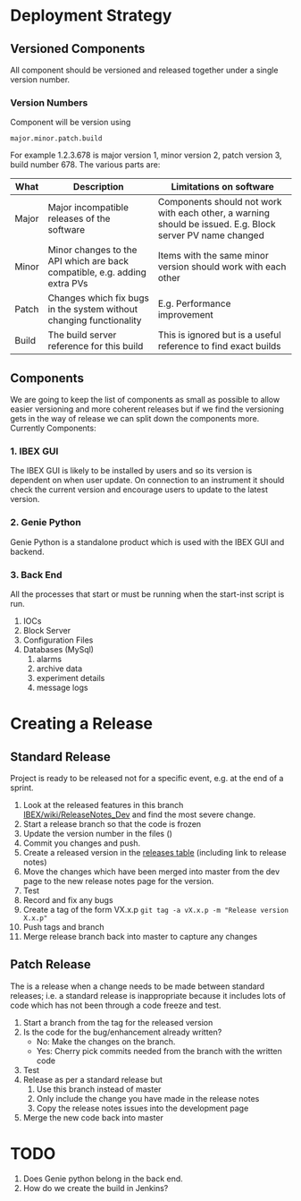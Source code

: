 # Deployment Strategy

## Versioned Components

All component should be versioned and released together under a single version number. 

### Version Numbers

Component will be version using

    major.minor.patch.build 

For example 1.2.3.678 is major version 1, minor version 2,  patch version 3, build number 678. The various parts are:

| What  | Description | Limitations on software |
| ---   | ----------- | ----------------------- |
| Major | Major incompatible releases of the software | Components should not work with each other, a warning should be issued. E.g. Block server PV name changed |
| Minor | Minor changes to the API which are back compatible, e.g. adding extra PVs | Items with the same minor version should work with each other |
| Patch | Changes which fix bugs in the system without changing functionality | E.g. Performance improvement |
| Build | The build server reference for this build | This is ignored but is a useful reference to find exact builds |

## Components

We are going to keep the list of components as small as possible to allow easier versioning and more coherent releases but if we find the versioning gets in the way of release we can split down the components more. Currently Components:

### 1. IBEX GUI

The IBEX GUI is likely to be installed by users and so its version is dependent on when user update. On connection to an instrument it should check the current version and encourage users to update to the latest version.

### 2. Genie Python

Genie Python is a standalone product which is used with the IBEX GUI and backend.

### 3. Back End

All the processes that start or must be running when the start-inst script is run.

1. IOCs
1. Block Server
1. Configuration Files
1. Databases (MySql) 
    1. alarms
    1. archive data
    1. experiment details
    1. message logs

# Creating a Release

## Standard Release

Project is ready to be released not for a specific event, e.g. at the end of a sprint.

1. Look at the released features in this branch [IBEX/wiki/ReleaseNotes_Dev](https://github.com/ISISComputingGroup/IBEX/wiki/ReleaseNotes_Dev) and find the most severe change.
1. Start a release branch so that the code is frozen
1. Update the version number in the files ()
1. Commit you changes and push.
1. Create a released version in the [releases table](https://github.com/ISISComputingGroup/IBEX/wiki/Releases) (including link to release notes)
1. Move the changes which have been merged into master from the dev page to the new release notes page for the version.
1. Test
1. Record and fix any bugs
1. Create a tag of the form  VX.x.p `git tag -a vX.x.p -m "Release version X.x.p"`
1. Push tags and branch
1. Merge release branch back into master to capture any changes

## Patch Release

The is a release when a change needs to be made between standard releases; i.e. a standard release is inappropriate because it includes lots of code which has not been through a code freeze and test. 

1. Start a branch from the tag for the released version
1. Is the code for the bug/enhancement already written?
    * No: Make the changes on the branch.
    * Yes: Cherry pick commits needed from the branch with the written code
1. Test
1. Release as per a standard release but 
    1. Use this branch instead of master
    1. Only include the change you have made in the release notes
    1. Copy the release notes issues into the development page
1. Merge the new code back into master

# TODO

1. Does Genie python belong in the back end.
1. How do we create the build in Jenkins?
